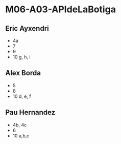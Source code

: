 # M06-A03-APIdeLaBotiga

Eric Ayxendri
-------------
* 4a
* 7
* 9
* 10 g, h, i

Alex Borda
----------
* 5
* 8
* 10 d, e, f

Pau Hernandez
-------------
* 4b, 4c
* 6
* 10 a,b,c
